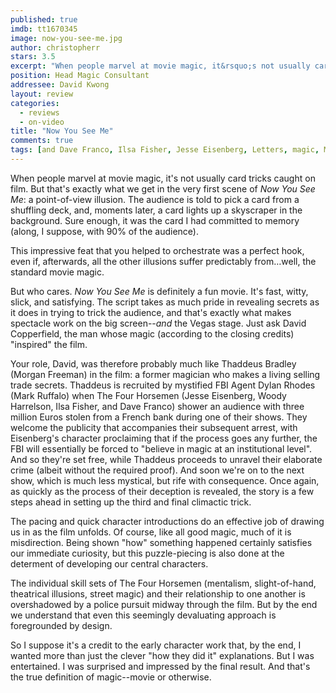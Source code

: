 ```yaml
---
published: true
imdb: tt1670345
image: now-you-see-me.jpg
author: christopherr 
stars: 3.5
excerpt: "When people marvel at movie magic, it&rsquo;s not usually card tricks caught on film."
position: Head Magic Consultant
addressee: David Kwong
layout: review
categories: 
  - reviews
  - on-video
title: "Now You See Me"
comments: true
tags: [and Dave Franco, Ilsa Fisher, Jesse Eisenberg, Letters, magic, Mark Ruffalo, Melanie Laurent, Michael Cain, Morgan Freeman, Now You See Me, revealed, secrets, Woody Harrelson]
---
```

When people marvel at movie magic, it's not usually card tricks caught on film. But that's exactly what we get in the very first scene of _Now You See Me_: a point-of-view illusion. The audience is told to pick a card from a shuffling deck, and, moments later, a card lights up a skyscraper in the background. Sure enough, it was the card I had committed to memory (along, I suppose, with 90% of the audience).

This impressive feat that you helped to orchestrate was a perfect hook, even if, afterwards, all the other illusions suffer predictably from…well, the standard movie magic.

But who cares. _Now You See Me_ is definitely a fun movie. It's fast, witty, slick, and satisfying. The script takes as much pride in revealing secrets as it does in trying to trick the audience, and that's exactly what makes spectacle work on the big screen--_and_ the Vegas stage. Just ask David Copperfield, the man whose magic (according to the closing credits) "inspired" the film.

Your role, David, was therefore probably much like Thaddeus Bradley (Morgan Freeman) in the film: a former magician who makes a living selling trade secrets. Thaddeus is recruited by mystified FBI Agent Dylan Rhodes (Mark Ruffalo) when The Four Horsemen (Jesse Eisenberg, Woody Harrelson, Ilsa Fisher, and Dave Franco) shower an audience with three million Euros stolen from a French bank during one of their shows. They welcome the publicity that accompanies their subsequent arrest, with Eisenberg's character proclaiming that if the process goes any further, the FBI will essentially be forced to "believe in magic at an institutional level". And so they're set free, while Thaddeus proceeds to unravel their elaborate crime (albeit without the required proof). And soon we're on to the next show, which is much less mystical, but rife with consequence. Once again, as quickly as the process of their deception is revealed, the story is a few steps ahead in setting up the third and final climactic trick.

The pacing and quick character introductions do an effective job of drawing us in as the film unfolds. Of course, like all good magic, much of it is misdirection. Being shown "how" something happened certainly satisfies our immediate curiosity, but this puzzle-piecing is also done at the determent of developing our central characters.

The individual skill sets of The Four Horsemen (mentalism, slight-of-hand, theatrical illusions, street magic) and their relationship to one another is overshadowed by a police pursuit midway through the film. But by the end we understand that even this seemingly devaluating approach is foregrounded by design.

So I suppose it's a credit to the early character work that, by the end, I wanted more than just the clever "how they did it" explanations. But I was entertained. I was surprised and impressed by the final result. And that's the true definition of magic--movie or otherwise.